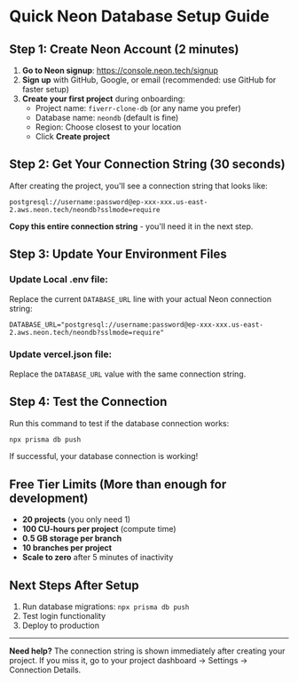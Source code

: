 # Quick Neon Database Setup Guide

## Step 1: Create Neon Account (2 minutes)

1. **Go to Neon signup**: https://console.neon.tech/signup
2. **Sign up** with GitHub, Google, or email (recommended: use GitHub for faster setup)
3. **Create your first project** during onboarding:
   - Project name: `fiverr-clone-db` (or any name you prefer)
   - Database name: `neondb` (default is fine)
   - Region: Choose closest to your location
   - Click **Create project**

## Step 2: Get Your Connection String (30 seconds)

After creating the project, you'll see a connection string that looks like:
```
postgresql://username:password@ep-xxx-xxx.us-east-2.aws.neon.tech/neondb?sslmode=require
```

**Copy this entire connection string** - you'll need it in the next step.

## Step 3: Update Your Environment Files

### Update Local .env file:
Replace the current `DATABASE_URL` line with your actual Neon connection string:
```
DATABASE_URL="postgresql://username:password@ep-xxx-xxx.us-east-2.aws.neon.tech/neondb?sslmode=require"
```

### Update vercel.json file:
Replace the `DATABASE_URL` value with the same connection string.

## Step 4: Test the Connection

Run this command to test if the database connection works:
```bash
npx prisma db push
```

If successful, your database connection is working!

## Free Tier Limits (More than enough for development)

- **20 projects** (you only need 1)
- **100 CU-hours per project** (compute time)
- **0.5 GB storage per branch**
- **10 branches per project**
- **Scale to zero** after 5 minutes of inactivity

## Next Steps After Setup

1. Run database migrations: `npx prisma db push`
2. Test login functionality
3. Deploy to production

---

**Need help?** The connection string is shown immediately after creating your project. If you miss it, go to your project dashboard → Settings → Connection Details.